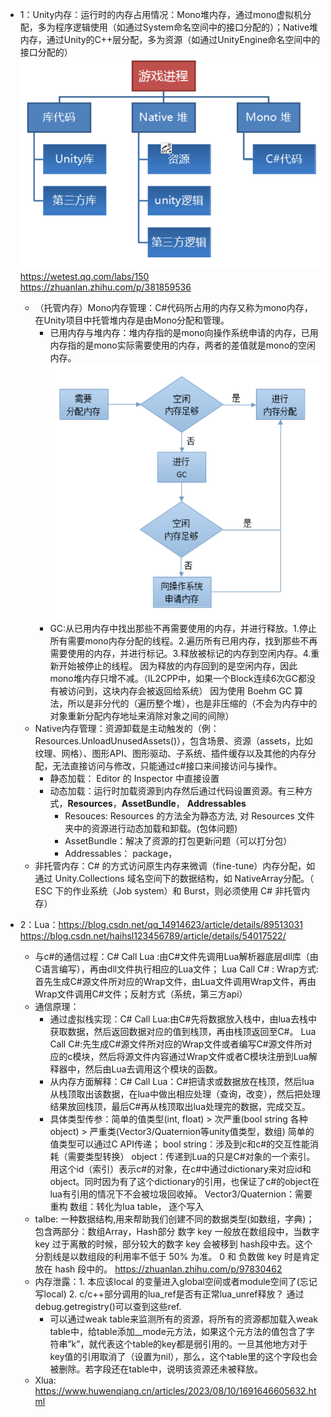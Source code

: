 - 1：Unity内存：运行时的内存占用情况：Mono堆内存，通过mono虚拟机分配，多为程序逻辑使用（如通过System命名空间中的接口分配的）；Native堆内存，通过Unity的C++层分配，多为资源（如通过UnityEngine命名空间中的接口分配的）![20240617010250](https://raw.githubusercontent.com/hwubh/hwubh_Pictures/main/20240617010250.png) https://wetest.qq.com/labs/150 https://zhuanlan.zhihu.com/p/381859536
  - （托管内存）Mono内存管理：C#代码所占用的内存又称为mono内存，在Unity项目中托管堆内存是由Mono分配和管理。
    - 已用内存与堆内存：堆内存指的是mono向操作系统申请的内存，已用内存指的是mono实际需要使用的内存，两者的差值就是mono的空闲内存。![20240617100055](https://raw.githubusercontent.com/hwubh/hwubh_Pictures/main/20240617100055.png)
    - GC:从已用内存中找出那些不再需要使用的内存，并进行释放。1.停止所有需要mono内存分配的线程。2.遍历所有已用内存，找到那些不再需要使用的内存，并进行标记。3.释放被标记的内存到空闲内存。4.重新开始被停止的线程。 
         因为释放的内存回到的是空闲内存，因此mono堆内存只增不减。（IL2CPP中，如果一个Block连续6次GC都没有被访问到，这块内存会被返回给系统）
         因为使用 Boehm GC 算法，所以是非分代的（遍历整个堆），也是非压缩的（不会为内存中的对象重新分配内存地址来消除对象之间的间隙）
  - Native内存管理：资源卸载是主动触发的（例：Resources.UnloadUnusedAssets()），包含场景、资源（assets，比如纹理、网格）、图形API、图形驱动、子系统、插件缓存以及其他的内存分配，无法直接访问与修改，只能通过c#接口来间接访问与操作。
    - 静态加载： Editor 的 Inspector 中直接设置
    - 动态加载：运行时加载资源到内存然后通过代码设置资源。有三种方式，**Resources**，**AssetBundle**， **Addressables**
      - Resouces: Resources 的方法全为静态方法, 对 Resources 文件夹中的资源进行动态加载和卸载。(包体问题)
      - AssetBundle：解决了资源的打包更新问题（可以打分包）
      - Addressables： package，
  - 非托管内存：C# 的方式访问原生内存来微调（fine-tune）内存分配，如通过 Unity.Collections 域名空间下的数据结构，如 NativeArray分配。（ ESC 下的作业系统（Job system）和 Burst，则必须使用 C# 非托管内存）

- 2：Lua：https://blog.csdn.net/qq_14914623/article/details/89513031 https://blog.csdn.net/haihsl123456789/article/details/54017522/
  - 与c#的通信过程：C# Call Lua :由C#文件先调用Lua解析器底层dll库（由C语言编写），再由dll文件执行相应的Lua文件；
                   Lua Call C# : Wrap方式:首先生成C#源文件所对应的Wrap文件，由Lua文件调用Wrap文件，再由Wrap文件调用C#文件；反射方式（系统，第三方api）
  - 通信原理：
    - 通过虚拟栈实现：C# Call Lua:由C#先将数据放入栈中，由lua去栈中获取数据，然后返回数据对应的值到栈顶，再由栈顶返回至C#。
             Lua Call C#:先生成C#源文件所对应的Wrap文件或者编写C#源文件所对应的c模块，然后将源文件内容通过Wrap文件或者C模块注册到Lua解释器中，然后由Lua去调用这个模块的函数。
    - 从内存方面解释：C# Call Lua：C#把请求或数据放在栈顶，然后lua从栈顶取出该数据，在lua中做出相应处理（查询，改变），然后把处理结果放回栈顶，最后C#再从栈顶取出lua处理完的数据，完成交互。 
    - 具体类型传参：简单的值类型(int, float) > 次严重(bool string 各种object) > 严重类(Vector3/Quaternion等unity值类型，数组)
                   简单的值类型可以通过C API传递；
                   bool string：涉及到c和c#的交互性能消耗（需要类型转换）
                   object：传递到Lua的只是C#对象的一个索引。用这个id（索引）表示c#的对象，在c#中通过dictionary来对应id和object。同时因为有了这个dictionary的引用，也保证了c#的object在lua有引用的情况下不会被垃圾回收掉。 
                   Vector3/Quaternion：需要重构
                   数组：转化为lua table， 逐个写入
  - talbe: 一种数据结构,用来帮助我们创建不同的数据类型(如数组，字典)；包含两部分：数组Array，Hash部分
           数字 key 一般放在数组段中，当数字 key 过于离散的时候，部分较大的数字 key 会被移到 hash段中去。这个分割线是以数组段的利用率不低于 50% 为准。 0 和 负数做 key 时是肯定放在 hash 段中的。 
           https://zhuanlan.zhihu.com/p/97830462
  - 内存泄露：1. 本应该local 的变量进入global空间或者module空间了(忘记写local)
             2. c/c++部分调用的lua_ref是否有正常lua_unref释放？ 通过debug.getregistry()可以查到这些ref.
    - 可以通过weak table来监测所有的资源，将所有的资源都加载入weak table中，给table添加__mode元方法，如果这个元方法的值包含了字符串”k”，就代表这个table的key都是弱引用的。一旦其他地方对于key值的引用取消了（设置为nil），那么，这个table里的这个字段也会被删除。若字段还在table中，说明该资源还未被释放。
  - Xlua: https://www.huwenqiang.cn/articles/2023/08/10/1691646605632.html